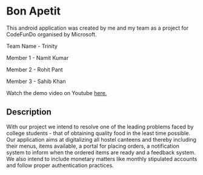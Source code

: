 # Bon Apetit

This android application was created by me and my team as a project for CodeFunDo organised by Microsoft.

Team Name - Trinity

Member 1 - Namit Kumar

Member 2 - Rohit Pant

Member 3 - Sahib Khan

Watch the demo video on Youtube [here.](https://www.youtube.com/watch?v=ZGBR3Nv76_0)

## Description

With our project we intend to resolve one of the leading problems faced by college students - that of obtaining quality food in the least time possible. Our application aims at digitalizing all hostel canteens and thereby including their menus, items available, a portal for placing orders, a notification system to inform when the ordered items are ready and a feedback system. We also intend to include monetary matters like monthly stipulated accounts and follow proper authentication practices.


